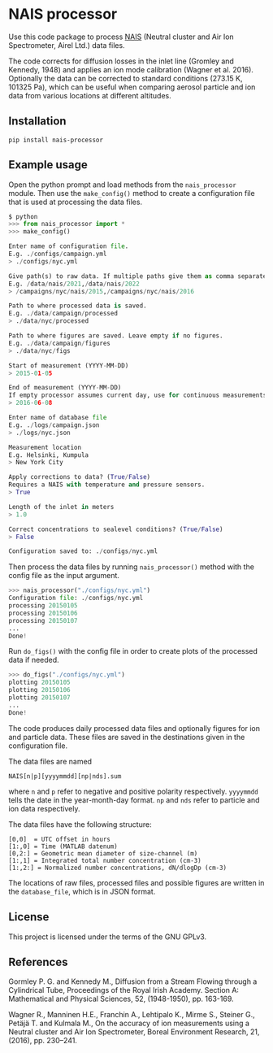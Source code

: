 # NAIS processor

Use this code package to process [NAIS](https://www.airel.ee/products/nais/) (Neutral cluster and Air Ion Spectrometer, Airel Ltd.) data files.

The code corrects for diffusion losses in the inlet line (Gromley and Kennedy, 1948) and applies an ion mode calibration (Wagner et al. 2016). Optionally the data can be corrected to standard conditions (273.15 K, 101325 Pa), which can be useful when comparing aerosol particle and ion data from various locations at different altitudes.

## Installation
```
pip install nais-processor
```

## Example usage

Open the python prompt and load methods from the `nais_processor` module.
Then use the `make_config()` method to create a configuration file that
is used at processing the data files.

```python
$ python
>>> from nais_processor import *
>>> make_config()

Enter name of configuration file.
E.g. ./configs/campaign.yml
> ./configs/nyc.yml

Give path(s) to raw data. If multiple paths give them as comma separated list.
E.g. /data/nais/2021,/data/nais/2022
> /campaigns/nyc/nais/2015,/campaigns/nyc/nais/2016

Path to where processed data is saved.
E.g. ./data/campaign/processed
> ./data/nyc/processed

Path to where figures are saved. Leave empty if no figures.
E.g. ./data/campaign/figures
> ./data/nyc/figs

Start of measurement (YYYY-MM-DD)
> 2015-01-05

End of measurement (YYYY-MM-DD)
If empty processor assumes current day, use for continuous measurements.
> 2016-06-08

Enter name of database file
E.g. ./logs/campaign.json
> ./logs/nyc.json

Measurement location
E.g. Helsinki, Kumpula
> New York City

Apply corrections to data? (True/False)
Requires a NAIS with temperature and pressure sensors.
> True

Length of the inlet in meters
> 1.0

Correct concentrations to sealevel conditions? (True/False)
> False

Configuration saved to: ./configs/nyc.yml
```
Then process the data files by running `nais_processor()` method with the config file as the input argument.

```python
>>> nais_processor("./configs/nyc.yml")
Configuration file: ./configs/nyc.yml
processing 20150105
processing 20150106
processing 20150107
...
Done!
```
Run `do_figs()` with the config file in order to create plots of the processed data if needed.

```python
>>> do_figs("./configs/nyc.yml")
plotting 20150105
plotting 20150106
plotting 20150107
...
Done!
```
The code produces daily processed data files and optionally figures for ion and particle data. These files are saved in the destinations given in the configuration file.

The data files are named

`NAIS[n|p][yyyymmdd][np|nds].sum`

where `n` and `p` refer to negative and positive polarity respectively. `yyyymmdd` tells the date in the year-month-day format. `np` and `nds` refer to particle and ion data respectively.

The data files have the following structure:

```
[0,0]  = UTC offset in hours
[1:,0] = Time (MATLAB datenum) 
[0,2:] = Geometric mean diameter of size-channel (m)
[1:,1] = Integrated total number concentration (cm-3)
[1:,2:] = Normalized number concentrations, dN/dlogDp (cm-3)
```

The locations of raw files, processed files and possible figures are written in the `database_file`, which is in JSON format.

## License

This project is licensed under the terms of the GNU GPLv3.

## References

Gormley P. G. and Kennedy M., Diffusion from a Stream Flowing through a Cylindrical Tube, Proceedings of the Royal Irish Academy. Section A: Mathematical and Physical Sciences, 52, (1948-1950), pp. 163-169.

Wagner R., Manninen H.E., Franchin A., Lehtipalo K., Mirme S., Steiner G., Petäjä T. and Kulmala M., On the accuracy of ion measurements using a Neutral cluster and Air Ion Spectrometer, Boreal Environment Research, 21, (2016), pp. 230–241.



